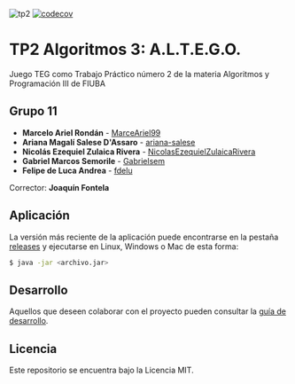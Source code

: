 ![tp2](https://github.com/NicolasEzequielZulaicaRivera/A3_TP2/actions/workflows/build.yml/badge.svg) [![codecov](https://codecov.io/gh/NicolasEzequielZulaicaRivera/A3_TP2/branch/master/graph/badge.svg)](https://codecov.io/gh/NicolasEzequielZulaicaRivera/A3_TP2)

# TP2 Algoritmos 3: A.L.T.E.G.O.

Juego TEG como Trabajo Práctico número 2 de la materia Algoritmos y Programación III de FIUBA
 
## Grupo 11

* **Marcelo Ariel Rondán** - [MarceAriel99](https://github.com/MarceAriel99)
* **Ariana Magalí Salese D'Assaro** - [ariana-salese](https://github.com/ariana-salese)
* **Nicolás Ezequiel Zulaica Rivera** - [NicolasEzequielZulaicaRivera](https://github.com/NicolasEzequielZulaicaRivera)
* **Gabriel Marcos Semorile** - [Gabrielsem](https://github.com/Gabrielsem)
* **Felipe de Luca Andrea** - [fdelu](https://github.com/fdelu)

Corrector: **Joaquín Fontela**

## Aplicación

La versión más reciente de la aplicación puede encontrarse en la pestaña [releases](https://github.com/NicolasEzequielZulaicaRivera/A3_TP2/releases/latest) y ejecutarse en Linux, Windows o Mac de esta forma:

```bash
$ java -jar <archivo.jar>
```

## Desarrollo

Aquellos que deseen colaborar con el proyecto pueden consultar la [guía de desarrollo](./docs/Desarrollo.md).

## Licencia

Este repositorio se encuentra bajo la Licencia MIT.


